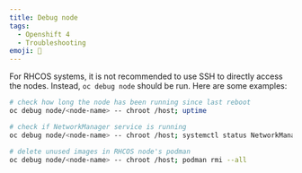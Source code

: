 ```yaml
---
title: Debug node
tags:
  - Openshift 4
  - Troubleshooting
emoji: 🧰
---
```


For RHCOS systems, it is not recommended to use SSH to directly access the nodes.  Instead, `oc debug node` should be run.  Here are some examples:

```bash
# check how long the node has been running since last reboot
oc debug node/<node-name> -- chroot /host; uptime

# check if NetworkManager service is running
oc debug node/<node-name> -- chroot /host; systemctl status NetworkManager

# delete unused images in RHCOS node's podman
oc debug node/<node-name> -- chroot /host; podman rmi --all
```
